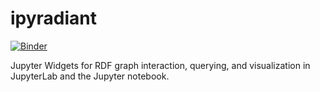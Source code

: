 # ipyradiant

[![Binder][]][binder-link]

Jupyter Widgets for RDF graph interaction, querying, and visualization in JupyterLab and
the Jupyter notebook.

[binder]: https://mybinder.org/badge_logo.svg
[binder-link]:
  https://mybinder.org/v2/gh/zwelz3/ipyradiant/master?urlpath=lab/tree/examples/ipyradiant.ipynb
